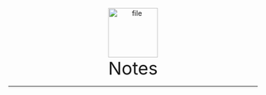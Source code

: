 <p align="center">
  <img src="https://github.com/user-attachments/assets/d915b9b9-2d8c-48b5-a9f4-ada01793e8ab" alt="file" width="100" height="100" />
  <br/>
  <span style="font-size: 36px; font-weight: extra bold;">Notes</span>
</p>

<hr/>

